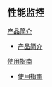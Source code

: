 ## 性能监控

[产品简介]()

* [产品简介](运维工具/性能监控/产品简介/性能监控产品简介.md)  

[使用指南]()

* [使用指南](运维工具/性能监控/使用指南/性能监控使用指南.md)



